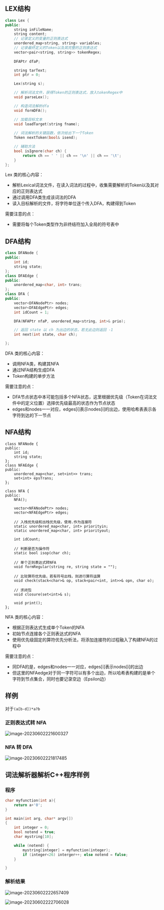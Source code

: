 ## LEX结构

```c++
class Lex {
public:
	string inFileName;
	string content;
    // 记录定义的变量的正则表达式
	unordered_map<string, string> variables;
    // 记录最终定义的Token以及其完整的正则表达式
	vector<pair<string, string>> tokenRegex;
  	
	DFAPtr dfaP;

	string tarText;
	int ptr = 0;

	Lex(string s);

	// 解析词法文件，获得Token的正则表达式，放入tokenRegex中
	void parseLex();

	// 构造词法解析dfa
	void formDFA();

	// 加载目标文本
	void loadTarget(string fname);
	
    // 词法解析的关键函数，依次给出下一个Token
	Token nextToken(bool& isend);

	// 辅助方法
	bool isIgnore(char ch) {
		return ch == ' ' || ch == '\n' || ch == '\t';
	}
};


```

Lex 类的核心内容：

* 解析Lexical词法文件，在读入词法的过程中，收集需要解析的Token以及其对应的正则表达式
* 通过调用DFA类生成该词法的DFA
* 读入目标解析的文件，将字符单位逐个传入DFA，构建得到Token

需要注意的点：

* 需要将每个Token类型作为非终结符加入全局的符号表中

## DFA结构

```cpp
class DFANode {
public:
	int id;
	string state;
};
class DFAEdge {
public:
	unordered_map<char, int> trans;
};
class DFA {
public:
	vector<DFANodePtr> nodes;
	vector<DFAEdgePtr> edges;
	int idCount = 1;

	DFA(NFAPtr nfaP, unordered_map<string, int>& prio);

	// 返回 state 以 ch 为出边的状态，若无此边则返回 -1
	int next(int state, char ch);

};
```

DFA 类的核心内容：

* 调用NFA类，构建其NFA
* 通过NFA结构生成DFA
* Token构建的单步方法

需要注意的点：

* DFA节点状态中本可能包括多个NFA状态，这里根据优先级（Token在词法文件中的定义位置）选择优先级最高的状态作为节点状态
* edges和nodes一一对应，edges[i]表示nodes[i]的出边，使用哈希表表示各字符到达的下一节点

## NFA结构

```
class NFANode {
public:
	int id;
	string state;
};
class NFAEdge {
public:
	unordered_map<char, set<int>> trans;
	set<int> epsTrans;
};

class NFA {
public:
	NFA();

	vector<NFANodePtr> nodes;
	vector<NFAEdgePtr> edges;

	// 入栈优先级和出栈优先级，使用.作为连接符
	static unordered_map<char, int> priorityin;
	static unordered_map<char, int> priorityout;

	int idCount;

	// 判断是否为操作符
	static bool isop(char ch);

	// 单个正则表达式转NFA
	void formRegular(string re, string state = "");

	// 比较算符优先级，若有符号出栈，则进行算符运算
	void check(stack<char>& op, stack<pair<int, int>>& opn, char o);

	// 求闭包
	void closure(set<int>& s);

	void print();
};
```

NFA 类的核心内容：

* 根据正则表达式生成单个Token的NFA
* 初始节点连接各个正则表达式的NFA
* 使用优先级固定的算符优先分析法，将添加连接符的过程融入了构建NFA的过程中

需要注意的点：

* 同DFA的是，edges和nodes一一对应，edges[i]表示nodes[i]的出边
* 但这里的NFAedge对于同一字符可以有多个出边，所以哈希表构建的是单个字符到节点集合，同时也要记录空边（Epsilon边）


## 样例

对于`(a[b-d])*a?b`

### 正则表达式转 NFA

![image-20230602221600327](./assets/image-20230602221600327.png)

### NFA 转 DFA

![image-20230602221817485](./assets/image-20230602221817485.png)

## 词法解析器解析C++程序样例

### 程序

```cpp
char myfunction(int a){
	return a+'0';
}

int main(int arg, char* argv[])
{
	int integer = 0;
	bool notend = true;
	char mystring[10];

	while (notend) {
		mystring[integer] = myfunction(integer);
		if (integer<26) interger++; else notend = false;
	}

}
```

### 解析结果

![image-20230602222657409](./assets/image-20230602222657409.png)

![image-20230602222706028](./assets/image-20230602222706028.png)
